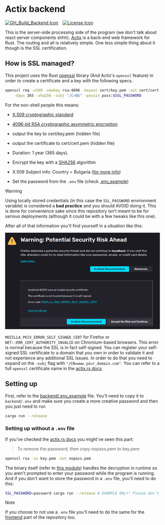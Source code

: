 # Actix backend

[![GH_Build_Backend Icon]][GH_Build Status]&emsp;[![License Icon]][LICENSE]

[GH_Build_Backend Icon]: https://img.shields.io/github/actions/workflow/status/1git2clone/reactix/rust-ci.yml?branch=main
[GH_Build Status]: https://github.com/1git2clone/reactix/actions?query=branch%3Amaster
[License Icon]: https://img.shields.io/badge/license-MIT-blue.svg
[LICENSE]: LICENSE

This is the server-side processing side of the program (we don't talk about
react server components shhh). [Actix](https://actix.rs/) is a back-end web
framework for Rust. The routing and all is relatively simple. One less simple
thing about it though is the SSL certification.

## How is SSL managed?

This project uses the Rust [openssl](https://docs.rs/openssl/latest/) library
(And Actix's `openssl` feature) in order to create a certificate and a key with
the following specs.

```sh
openssl req -x509 -newkey rsa:4096 -keyout cert/key.pem -out cert/cert.pem \
    -days 365 -sha256 -subj "/C=BG" -passin pass:$SSL_PASSWORD
```

For the non-shell people this means:

- [X.509 cryptographic standard](https://en.wikipedia.org/wiki/X.509)

- [4096-bit RSA cryptographic asymmetric
  encryption](<https://en.wikipedia.org/wiki/RSA_(cryptosystem)>)

- output the key to cert/key.pem (hidden file)

- output the certificate to cert/cert.pem (hidden file)

- Duration: 1 year (365 days).

- Encrypt the key with a [SHA256](https://en.wikipedia.org/wiki/SHA-3)
  algorithm

- X.509 Subject info: Country = Bulgaria ([for more
  info](https://stackoverflow.com/questions/6464129/certificate-subject-x-509#6464435))

- Set the password from the `.env` file (check [.env_example](.env_example))

> [!WARNING]
> Using locally stored credentials (in this case the `SSL_PASSWORD` environment
> variable) is considered a **bad practice** and you should AVOID doing it.
> This is done for convenience sake since this repository isn't meant to be for
> serious deployments (although it could be with a few tweaks like this one).

After all of that information you'll find yourself in a situation like this:

![Self Signed SSL picture](../assets/self_signed_ssl.png)

`MOZILLA_PKIX_ERROR_SELF_SIGNED_CERT` for Firefox or
`NET::ERR_CERT_AUTHORITY_INVALID` on Chromium-based browsers. This error is
normal because the SSL is in fact self-signed. You can register your
self-signed SSL certificate to a domain that you own in order to validate it
and not experience any additional SSL issues. In order to do that you need
to expand on the `-subj` flag with `"/CN=www.your_domain.com"`. You can refer
to a full `openssl` certificate name in the [actix.rs
docs](https://actix.rs/docs/server/#tls--https).

## Setting up

First, refer to the [backend/.env_example](.env_example) file. You'll need to
copy it to `backend/.env` and make sure you create a more creative password and
then you just need to run

```sh
cargo run --release
```

### Setting up without a `.env` file

If you've checked the [actix.rs docs](https://actix.rs/docs/server/#tls--https)
you might've seen this part:

> To remove the password, then copy nopass.pem to key.pem

```sh
openssl rsa -in key.pem -out nopass.pem
```

The binary itself (refer to [this module](./src/utils/ssl.rs)) handles the
decryption in runtime so you aren't prompted to enter your password while the
program is running. And if you don't want to store the password in a `.env`
file, you'll need to do this:

```sh
SSL_PASSWORD=password cargo run --release # EXAMPLE ONLY! Please don't use easy passwords.
```

> [!NOTE]
> If you choose to not use a `.env` file you'll need to do the same for the
> [frontend](../frontend) part of the repository too.
